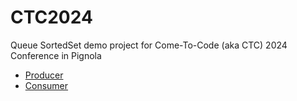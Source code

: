 # CTC2024
Queue SortedSet demo project for Come-To-Code (aka CTC) 2024 Conference in Pignola
- [Producer](producer-sortedset/README.md)
- [Consumer](consumer-sortedset/README.md)
